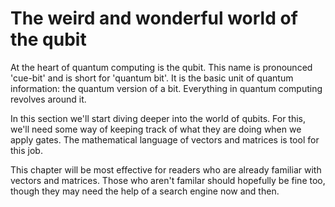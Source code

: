 # The weird and wonderful world of the qubit

At the heart of quantum computing is the qubit. This name is pronounced 'cue-bit' and is short for 'quantum bit'. It is the basic unit of quantum information: the quantum version of a bit. Everything in quantum computing revolves around it.

In this section we'll start diving deeper into the world of qubits. For this, we'll need some way of keeping track of what they are doing when we apply gates. The mathematical language of vectors and matrices is tool for this job.

This chapter will be most effective for readers who are already familiar with vectors and matrices. Those who aren't familar should hopefully be fine too, though they may need the help of a search engine now and then.





